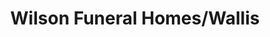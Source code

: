 ---
title: "Wilson Funeral Homes/Wallis"
url: /ringgold/wilson-funeral-homes-wallis/
shop: Bestattungen
---